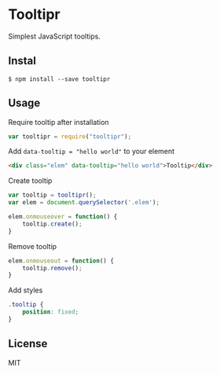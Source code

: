# Tooltipr

Simplest JavaScript tooltips.

## Instal

```
$ npm install --save tooltipr
```

## Usage

Require tooltip after installation

```js
var tooltipr = require("tooltipr");
```

Add ```data-tooltip = "hello world"``` to your element

```html
<div class="elem" data-tooltip="hello world">Tooltip</div>
```

Create tooltip

```js
var tooltip = tooltipr();
var elem = document.querySelector('.elem');

elem.onmouseover = function() {
    tooltip.create();
}
```

Remove tooltip

```js
elem.onmouseout = function() {
    tooltip.remove();
}
```

Add styles

```css
.tooltip {
	position: fixed;
}
```

## License

MIT